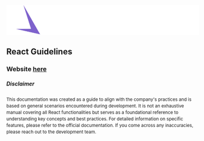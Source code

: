 [![SpaceDev](./assets//img//SpaceDev%20logo.svg)](https://www.spacedev.io/)

## React Guidelines

### Website **[here](https://spaceuy.github.io/react-guidelines/)**

##### Disclaimer

<small>This documentation was created as a guide to align with the company's practices and is based on general scenarios encountered during development. It is not an exhaustive manual covering all React functionalities but serves as a foundational reference to understanding key concepts and best practices. For detailed information on specific features, please refer to the official documentation. If you come across any inaccuracies, please reach out to the development team.</small>
